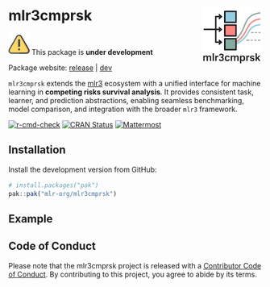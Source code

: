 
# mlr3cmprsk <img src="man/figures/logo.png" align = "right" width = "120" />

<img src="man/figures/warning.png" width = "42" /> This package is
**under development**

Package website: [release](https://mlr3cmprsk.mlr-org.com/) \|
[dev](https://mlr3cmprsk.mlr-org.com/dev/)

`mlr3cmprsk` extends the [mlr3](https://mlr3.mlr-org.com/) ecosystem
with a unified interface for machine learning in **competing risks
survival analysis**. It provides consistent task, learner, and
prediction abstractions, enabling seamless benchmarking, model
comparison, and integration with the broader `mlr3` framework.

<!-- badges: start -->

[![r-cmd-check](https://github.com/mlr-org/mlr3cmprsk/actions/workflows/r-cmd-check.yml/badge.svg)](https://github.com/mlr-org/mlr3cmprsk/actions/workflows/r-cmd-check.yml)
[![CRAN
Status](https://www.r-pkg.org/badges/version-ago/mlr3cmprsk)](https://cran.r-project.org/package=mlr3cmprsk)
[![Mattermost](https://img.shields.io/badge/chat-mattermost-orange.svg)](https://lmmisld-lmu-stats-slds.srv.mwn.de/mlr_invite/)
<!-- badges: end -->

## Installation

Install the development version from GitHub:

``` r
# install.packages("pak")
pak::pak("mlr-org/mlr3cmprsk")
```

## Example

## Code of Conduct

Please note that the mlr3cmprsk project is released with a [Contributor
Code of Conduct](https://mlr3cmprsk.mlr-org.com/CODE_OF_CONDUCT.html).
By contributing to this project, you agree to abide by its terms.

